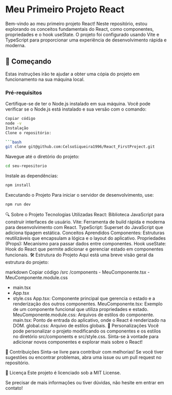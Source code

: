# Meu Primeiro Projeto React

Bem-vindo ao meu primeiro projeto React! Neste repositório, estou explorando os conceitos fundamentais do React, como componentes, propriedades e o hook useState. O projeto foi configurado usando Vite e TypeScript para proporcionar uma experiência de desenvolvimento rápida e moderna.

## 🚀 Começando
Estas instruções irão te ajudar a obter uma cópia do projeto em funcionamento na sua máquina local.

### Pré-requisitos
Certifique-se de ter o Node.js instalado em sua máquina. Você pode verificar se o Node.js está instalado e sua versão com o comando:

```bash
Copiar código
node -v
Instalação
Clone o repositório:

```bash
git clone git@github.com:CelsoSiqueira1996/React_FirstProject.git
```
Navegue até o diretório do projeto:

```bash
cd seu-repositorio
```
Instale as dependências:

```bash
npm install
```
Executando o Projeto
Para iniciar o servidor de desenvolvimento, use:

```bash
npm run dev
```

🔍 Sobre o Projeto
Tecnologias Utilizadas
React: Biblioteca JavaScript para construir interfaces de usuário.
Vite: Ferramenta de build rápida e moderna para desenvolvimento com React.
TypeScript: Superset do JavaScript que adiciona tipagem estática.
Conceitos Aprendidos
Componentes: Estruturas reutilizáveis que encapsulam a lógica e o layout do aplicativo.
Propriedades (Props): Mecanismo para passar dados entre componentes.
Hook useState: Hook do React que permite adicionar e gerenciar estado em componentes funcionais.
🛠️ Estrutura do Projeto
Aqui está uma breve visão geral da estrutura do projeto:

markdown
Copiar código
/src
  /components
    - MeuComponente.tsx
    - MeuComponente.module.css
  - main.tsx
  - App.tsx
  - style.css
App.tsx: Componente principal que gerencia o estado e a renderização dos outros componentes.
MeuComponente.tsx: Exemplo de um componente funcional que utiliza propriedades e estado.
MeuComponente.module.css: Arquivos de estilos do componente.
main.tsx: Ponto de entrada do aplicativo, onde o React é renderizado na DOM.
global.css: Arquivo de estilos globais.
🎨 Personalizações
Você pode personalizar o projeto modificando os componentes e os estilos no diretório src/components e src/style.css. Sinta-se à vontade para adicionar novos componentes e explorar mais sobre o React!

🤝 Contribuições
Sinta-se livre para contribuir com melhorias! Se você tiver sugestões ou encontrar problemas, abra uma issue ou um pull request no repositório.

📄 Licença
Este projeto é licenciado sob a MIT License.

Se precisar de mais informações ou tiver dúvidas, não hesite em entrar em contato!
